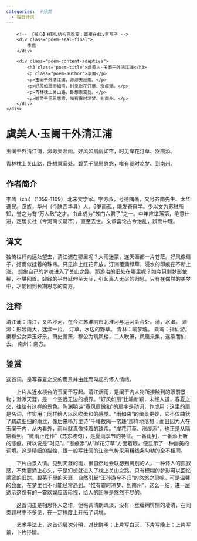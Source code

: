 ```yaml
---
categories:  #分类
  - 每日诗词
---
```


<div class="card-wrapper">
    <div class="poem-card-adaptive">
    
        <!-- 【核心】HTML结构已改变：直接在div里写字 -->
        <div class="poem-seal-final">
            李廌
        </div>
        
        <div class="poem-content-adaptive">
            <h3 class="poem-title">虞美人·玉阑干外清江浦</h3>
            <p class="poem-author">李廌</p>
            <p>玉阑干外清江浦，渺渺天涯雨。</p>
            <p>好风如扇雨如帘，时见岸花汀草、涨痕添。</p>
            <p>青林枕上关山路，卧想乘鸾处。</p>
            <p>碧芜千里思悠悠，唯有霎时凉梦、到南州。</p>
        </div>
    </div>
</div>


# 虞美人·玉阑干外清江浦

玉阑干外清江浦，渺渺天涯雨。好风如扇雨如帘，时见岸花汀草、涨痕添。

青林枕上关山路，卧想乘鸾处。碧芜千里思悠悠，唯有霎时凉梦、到南州。

## 作者简介
李廌（zhì）（1059-1109） 北宋文学家。字方叔，号德隅斋，又号齐南先生、太华逸民。汉族，华州（今陕西华县）人。6岁而孤，能发奋自学。少以文为苏轼所知，誉之为有“万人敌”之才。由此成为“苏门六君子”之一。中年应举落第，绝意仕进，定居长社（今河南长葛市），直至去世。文章喜论古今治乱，辨而中理。

## 译文
独倚栏杆向远处望去，清江浦在哪里呢？大雨迷蒙，连天涯都一片苍茫。好风像扇子，好雨似挂着的珠帘。只见岸上红花开放，汀洲覆满绿草，浸水的印痕在不断上涨。
想象自己的梦魂进入了关山之路，那游冶的旧处在哪里呢？如今只剩梦影依稀，不堪回首。碧绿的平野延伸至天际，引起离人无尽的归思。只有在偶然的美梦中，才能回到长期思念的南方。

## 注释
清江浦：清江，又名沙河，在今江苏淮阴市北淮河与运河会合处。浦，水滨。
渺渺：形容雨大，迷漾一片。
汀草，水边的野草。
青林：喻梦魂。
乘鸾：指仙游。秦穆公女弄玉好乐，萧史善箫，穆公为筑凤楼，二人吹箫，凤凰来集，遂乘而仙去。
南州：南方。

## 鉴赏
这首词，是写春夏之交的雨景并由此而勾起的怀人情绪。

　　上片从近水楼台的玉阑干写起。清江烟雨，是阑干内人物所接触到的眼前景物；渺渺天涯，是一个空远无边的境界。“好风如扇”比喻新颖，未经人道，春夏之交，往往有这样的景色。陶渊明诗“春风扇微和”的扇字是动词，作虚用；这里的扇是名词，作实用；同样给人以风吹柔和的感觉。“雨如帘”的绘景更妙，它不仅曲状了疏疏细细的雨丝，像后来杨万里诗“千峰故隔一帘珠”那样地落想；而且因为人在玉阑干内，从内看外，雨丝就真像挂着的珠帘。“岸花汀草、涨痕添”，也正是从隔帘看到。“微雨止还作”（苏东坡句），是夏雨季节的特征。一番雨到，一番添上新的涨痕，所以说是“时见”。“涨痕添”从“岸花汀草”方面着眼，便显示了一种幽美的词境。这是精细的描绘，跟一般写壮阔的江涨气势采用粗线条勾勒的全不相同。

　　下片由景入情。见到天涯的雨，很自然地会联想到离别的人，一种怀人的孤寂感，不免要涌上心头，于是幻想就进入了枕上关山之路。只有模糊的梦影可以回忆乘鸾的旧踪。碧芜千里的天涯，自然引起“王孙游兮不归”的悠悠之思呢。可是温馨的会面，在梦里也不可能经常遇到。“惟有霎时凉梦、到南州”，这么一结，进一层透示这仅有的一霎欢娱应该珍视，给人的回味是悠然不尽的。

　　这首词虽是相思怀人之作，但格调清朗疏淡，没有一丝缠绵悱恻的凄清，在同类题材中不多见，在一定程度上开拓了词境。

　　艺术手法上，这首词层次分明，对比鲜明；上片写白天，下片写晚上；上片写景，下片抒情。

